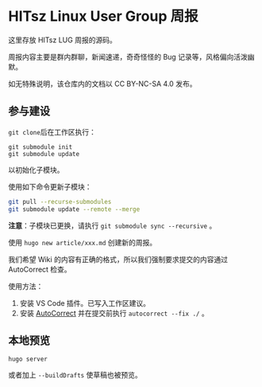 # HITsz Linux User Group 周报

这里存放 HITsz LUG 周报的源码。

周报内容主要是群内群聊，新闻速递，奇奇怪怪的 Bug 记录等，风格偏向活泼幽默。

如无特殊说明，该仓库内的文档以 CC BY-NC-SA 4.0 发布。

## 参与建设

`git clone`后在工作区执行：

```shell
git submodule init
git submodule update
```

以初始化子模块。

使用如下命令更新子模块：

```sh
git pull --recurse-submodules
git submodule update --remote --merge
```

**注意**：子模块已更换，请执行 `git submodule sync --recursive` 。

使用 `hugo new article/xxx.md` 创建新的周报。

我们希望 Wiki 的内容有正确的格式，所以我们强制要求提交的内容通过 AutoCorrect 检查。

使用方法：

1. 安装 VS Code 插件。已写入工作区建议。
2. 安装 [AutoCorrect](https://github.com/huacnlee/autocorrect) 并在提交前执行 `autocorrect --fix ./` 。

## 本地预览

```shell
hugo server
```

或者加上 `--buildDrafts` 使草稿也被预览。
